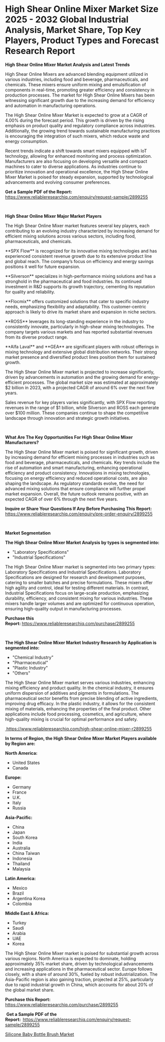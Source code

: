 <p><h1>High Shear Online Mixer Market Size 2025 - 2032 Global Industrial Analysis, Market Share, Top Key Players, Product Types and Forecast Research Report</h1></p><p><strong>High Shear Online Mixer Market Analysis and Latest Trends</strong></p>
<p><p>High Shear Online Mixers are advanced blending equipment utilized in various industries, including food and beverage, pharmaceuticals, and chemicals. These mixers ensure uniform mixing and emulsification of components in real-time, promoting greater efficiency and consistency in production processes. The market for High Shear Online Mixers has been witnessing significant growth due to the increasing demand for efficiency and automation in manufacturing operations.</p><p>The High Shear Online Mixer Market is expected to grow at a CAGR of 4.00% during the forecast period. This growth is driven by the rising emphasis on product quality and regulatory compliance across industries. Additionally, the growing trend towards sustainable manufacturing practices is encouraging the integration of such mixers, which reduce waste and energy consumption.</p><p>Recent trends indicate a shift towards smart mixers equipped with IoT technology, allowing for enhanced monitoring and process optimization. Manufacturers are also focusing on developing versatile and compact machines to cater to diverse applications. As industries continue to prioritize innovation and operational excellence, the High Shear Online Mixer Market is poised for steady expansion, supported by technological advancements and evolving consumer preferences.</p></p>
<p><strong>Get a Sample PDF of the Report:&nbsp;</strong> <a href="https://www.reliableresearchiq.com/enquiry/request-sample/2899255?utm_campaign=2783&utm_medium=2&utm_source=Github&utm_content=ia&utm_term=15032025&utm_id=high-shear-online-mixer">https://www.reliableresearchiq.com/enquiry/request-sample/2899255</a></p>
<p>&nbsp;</p>
<p><strong>High Shear Online Mixer Major Market Players</strong></p>
<p><p>The High Shear Online Mixer market features several key players, each contributing to an evolving industry characterized by increasing demand for efficient mixing solutions across various sectors, including food, pharmaceuticals, and chemicals. </p><p>**SPX Flow** is recognized for its innovative mixing technologies and has experienced consistent revenue growth due to its extensive product line and global reach. The company’s focus on efficiency and energy savings positions it well for future expansion.</p><p>**Silverson** specializes in high-performance mixing solutions and has a stronghold in the pharmaceutical and food industries. Its continued investment in R&D supports its growth trajectory, cementing its reputation for quality and reliability.</p><p>**Flocmix** offers customized solutions that cater to specific industry needs, emphasizing flexibility and adaptability. This customer-centric approach is likely to drive its market share and expansion in niche sectors.</p><p>**ROSS** leverages its long-standing experience in the industry to consistently innovate, particularly in high-shear mixing technologies. The company targets various markets and has reported substantial revenues from its diverse product range.</p><p>**Alfa Laval** and **GEA** are significant players with robust offerings in mixing technology and extensive global distribution networks. Their strong market presence and diversified product lines position them for sustained growth.</p><p>The High Shear Online Mixer market is projected to increase significantly, driven by advancements in automation and the growing demand for energy-efficient processes. The global market size was estimated at approximately $2 billion in 2023, with a projected CAGR of around 6% over the next five years.</p><p>Sales revenue for key players varies significantly, with SPX Flow reporting revenues in the range of $1 billion, while Silverson and ROSS each generate over $100 million. These companies continue to shape the competitive landscape through innovation and strategic growth initiatives.</p></p>
<p>&nbsp;</p>
<p><strong>What Are The Key Opportunities For High Shear Online Mixer Manufacturers?</strong></p>
<p><p>The High Shear Online Mixer market is poised for significant growth, driven by increasing demand for efficient mixing processes in industries such as food and beverage, pharmaceuticals, and chemicals. Key trends include the rise of automation and smart manufacturing, enhancing operational efficiency and product consistency. Innovations in mixing technologies, focusing on energy efficiency and reduced operational costs, are also shaping the landscape. As regulatory standards evolve, the need for advanced mixing solutions that ensure compliance will further propel market expansion. Overall, the future outlook remains positive, with an expected CAGR of over 6% through the next five years.</p></p>
<p><strong>Inquire or Share Your Questions If Any Before Purchasing This Report:</strong> <a href="https://www.reliableresearchiq.com/enquiry/pre-order-enquiry/2899255?utm_campaign=2783&utm_medium=2&utm_source=Github&utm_content=ia&utm_term=15032025&utm_id=high-shear-online-mixer">https://www.reliableresearchiq.com/enquiry/pre-order-enquiry/2899255</a></p>
<p>&nbsp;</p>
<p><strong>Market Segmentation</strong></p>
<p><strong>The High Shear Online Mixer Market Analysis by types is segmented into:</strong></p>
<p><ul><li>"Laboratory Specifications"</li><li>"Industrial Specifications"</li></ul></p>
<p><p>The High Shear Online Mixer market is segmented into two primary types: Laboratory Specifications and Industrial Specifications. Laboratory Specifications are designed for research and development purposes, catering to smaller batches and precise formulations. These mixers offer high agility and control, ideal for testing different materials. In contrast, Industrial Specifications focus on large-scale production, emphasizing durability, efficiency, and consistent mixing for various industries. These mixers handle larger volumes and are optimized for continuous operation, ensuring high-quality output in manufacturing processes.</p></p>
<p><strong>Purchase this Report:&nbsp;</strong><a href="https://www.reliableresearchiq.com/purchase/2899255?utm_campaign=2783&utm_medium=2&utm_source=Github&utm_content=ia&utm_term=15032025&utm_id=high-shear-online-mixer">https://www.reliableresearchiq.com/purchase/2899255</a></p>
<p>&nbsp;</p>
<p><strong>The High Shear Online Mixer Market Industry Research by Application is segmented into:</strong></p>
<p><ul><li>"Chemical Industry"</li><li>"Pharmaceutical"</li><li>"Plastic Industry"</li><li>"Others"</li></ul></p>
<p><p>The High Shear Online Mixer market serves various industries, enhancing mixing efficiency and product quality. In the chemical industry, it ensures uniform dispersion of additives and pigments in formulations. The pharmaceutical sector benefits from precise blending of active ingredients, improving drug efficacy. In the plastic industry, it allows for the consistent mixing of materials, enhancing the properties of the final product. Other applications include food processing, cosmetics, and agriculture, where high-quality mixing is crucial for optimal performance and safety.</p></p>
<p><a href="https://www.reliableresearchiq.com/high-shear-online-mixer-r2899255?utm_campaign=2783&utm_medium=2&utm_source=Github&utm_content=ia&utm_term=15032025&utm_id=high-shear-online-mixer">&nbsp;https://www.reliableresearchiq.com/high-shear-online-mixer-r2899255</a></p>
<p><strong>In terms of Region, the High Shear Online Mixer Market Players available by Region are:</strong></p>
<p>
    <p> <strong> North America: </strong>
        <ul>
            <li>United States</li>
            <li>Canada</li>
        </ul>
        </p> 
    <p> <strong> Europe: </strong>
        <ul>
            <li>Germany</li>
            <li>France</li>
            <li>U.K.</li>
            <li>Italy</li>
            <li>Russia</li>
        </ul>
        </p> 
    <p> <strong> Asia-Pacific: </strong>
        <ul>
            <li>China</li>
            <li>Japan</li>
            <li>South Korea</li>
            <li>India</li>
            <li>Australia</li>
            <li>China Taiwan</li>
            <li>Indonesia</li>
            <li>Thailand</li>
            <li>Malaysia</li>
        </ul>
        </p> 
    <p> <strong> Latin America: </strong>
        <ul>
            <li>Mexico</li>
            <li>Brazil</li>
            <li>Argentina Korea</li>
            <li>Colombia</li>
        </ul>
        </p> 
    <p> <strong> Middle East & Africa: </strong>
        <ul>
            <li>Turkey</li>
            <li>Saudi</li>
            <li>Arabia</li>
            <li>UAE</li>
            <li>Korea</li>
        </ul>
    </p>
    </p>
<p><p>The High Shear Online Mixer market is poised for substantial growth across various regions. North America is expected to dominate, holding approximately 35% market share, driven by technological advancements and increasing applications in the pharmaceutical sector. Europe follows closely, with a share of around 30%, fueled by robust industrialization. The Asia-Pacific region is also gaining traction, projected at 25%, particularly due to rapid industrial growth in China, which accounts for about 20% of the global market share.</p></p>
<p><strong>Purchase this Report: </strong><a href="https://www.reliableresearchiq.com/purchase/2899255?utm_campaign=2783&utm_medium=2&utm_source=Github&utm_content=ia&utm_term=15032025&utm_id=high-shear-online-mixer">https://www.reliableresearchiq.com/purchase/2899255</a></p>
<p>&nbsp;<strong>Get a Sample PDF of the Report:&nbsp;&nbsp;</strong><a href="https://www.reliableresearchiq.com/enquiry/request-sample/2899255?utm_campaign=2783&utm_medium=2&utm_source=Github&utm_content=ia&utm_term=15032025&utm_id=high-shear-online-mixer">https://www.reliableresearchiq.com/enquiry/request-sample/2899255</a></p>
<p><strong></strong></p>
<p><p><a href="https://github.com/vitrilaoire/Market-Research-Report-List-1/blob/main/silicone-baby-bottle-brush-market.md?utm_campaign=2783&utm_medium=2&utm_source=Github&utm_content=ia&utm_term=15032025&utm_id=high-shear-online-mixer">Silicone Baby Bottle Brush Market</a></p></p>